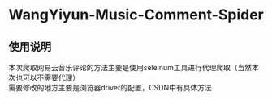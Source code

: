# WangYiyun-Music-Comment-Spider
## 使用说明
本次爬取网易云音乐评论的方法主要是使用seleinum工具进行代理爬取（当然本次也可以不需要代理）    
需要修改的地方主要是浏览器driver的配置，CSDN中有具体方法
